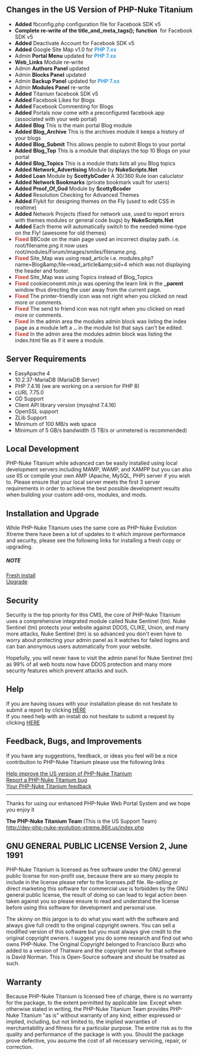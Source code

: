 <h2>Changes in the US Version of PHP-Nuke Titanium</h2>

<ul>
	<li><strong>Added</strong> fbconfig.php configuration file for Facebook SDK v5</li>
	<li><strong>Complete re-write of the title_and_meta_tags(); function</strong>&nbsp; for Facebook SDK v5</li>
	<li><strong>Added</strong> Deactivate Account for Facebook SDK v5</li>
	<li><strong>Added</strong> Google Site Map v1.0 for <strong><span style="color:#3498db">PHP 7.xx&nbsp;</span></strong></li>
	<li>Admin <strong>Portal Menu</strong>&nbsp;updated for <strong><span style="color:#3498db">PHP 7.xx&nbsp;</span></strong></li>
	<li><strong>Web_Links</strong> Module re-write</li>
	<li>Admin <strong>Authors Panel</strong>&nbsp;updated</li>
	<li>Admin <strong>Blocks Panel</strong>&nbsp;updated</li>
	<li>Admin <strong>Backup Panel</strong> updated for <strong><span style="color:#3498db">PHP 7.xx</span></strong></li>
	<li>Admin <strong>Modules Panel</strong> re-write</li>
	<li><strong>Added</strong> Titanium facebook SDK v5</li>
	<li><strong>Added</strong> Facebook Likes for Blogs</li>
	<li><strong>Added</strong> Facebook Commenting for Blogs</li>
	<li><strong>Added</strong> Portals now come with a preconfigured facebook app (associated with your web portal)</li>
	<li><strong>Added</strong> <strong>Blog</strong> This is the main portal Blog module</li>
	<li><strong>Added</strong> <strong>Blog_Archive</strong> This is the archives module it keeps a history of your blogs</li>
	<li><strong>Added</strong> <strong>Blog_Submit</strong> This allows people to submit Blogs to your portal</li>
	<li><strong>Added</strong> <strong>Blog_Top</strong> This is a module that displays the top 10 Blogs on your portal</li>
	<li><strong>Added</strong> <strong>Blog_Topics</strong> This is a module thats lists all you Blog topics</li>
	<li><strong>Added</strong> <strong>Network_Advertising</strong> Module by <strong>NukeScripts.Net</strong></li>
	<li><strong>Added</strong> <strong>Loan</strong> Module by <strong>ScottybCoder</strong> A 30/360 Rule loan caluclator</li>
	<li><strong>Added</strong> <strong>Network Bookmarks</strong> (private bookmark vault for users)</li>
	<li><strong>Added</strong> <strong>Proof_Of_God</strong> Module by <strong>ScottyBcoder</strong></li>
	<li><strong>Added</strong> Resolution Checking for Advanced Themes</li>
	<li><strong>Added</strong> Flykit for designing themes on the Fly (used to edit CSS in realtime)</li>
	<li><strong>Added</strong> Network Projects (fixed for network use, used to report errors with themes modules or general code bugs) by <strong>NukeScripts.Net</strong></li>
	<li><strong>Added</strong> Each theme will automatically switch to the needed mime-type on the Fly! (awesome for old themes)</li>
	<li><span style="color:#c0392b"><strong>Fixed</strong></span> BBCode on the main page used an incorrect display path. i.e. root/filename.png it now uses root/modules/Forum/images/smiles/filename.png.</li>
	<li><span style="color:#c0392b"><strong>Fixed</strong></span> Site_Map was using read_article i.e.&nbsp;modules.php?name=Blog&amp;amp;file=read_article&amp;amp;sid=4 which was not displaying the header and footer.</li>
	<li><span style="color:#c0392b"><strong>Fixed</strong></span> Site_Map was using Topics instead of Blog_Topics</li>
	<li><strong><span style="color:#c0392b">Fixed</span></strong> cookieconsent.min.js was opening the learn link in the <strong>_parent</strong> window thus directing the user away from the current page.</li>
	<li><span style="color:#c0392b"><strong>Fixed </strong></span>The printer-friendly icon was not right when you clicked on read more or comments.</li>
	<li><strong><span style="color:#c0392b">Fixed</span></strong> The send to friend icon was not right when you clicked on read more or comments.</li>
	<li><span style="color:#c0392b"><strong>Fixed</strong></span>&nbsp;In the admin area the modules admin block was listing the index page as a module left a <strong>..</strong> in the module list that says can&#39;t be edited.</li>
	<li><span style="color:#c0392b"><strong>Fixed</strong></span> In the admin area&nbsp;the modules admin block was listing the index.html file as if it were a module.</li>
</ul>


<h2>Server Requirements</h2>

<ul>
	<li>EasyApache 4</li>
	<li>10.2.37-MariaDB (MariaDB Server)</li>
	<li>PHP 7.4.16 (we are working on a version for PHP 8)</li>
	<li>cURL&nbsp;7.75.0</li>
	<li>GD Support</li>
	<li>Client API library version (mysqlnd 7.4.16)</li>
	<li>OpenSSL support</li>
	<li>ZLib Support</li>
	<li>Minimum of 100 MB/s web space</li>
	<li>Minimum of 5 GB/s bandwidth (5 TB/s or unmetered is recommended)</li>
</ul>

<h2>Local Development</h2>

<p>PHP-Nuke Titanium while advanced can be easily installed using local development servers including MAMP, WAMP, and XAMPP but you can also use IIS or compile your own AMP (Apache, MySQL, PHP) server if you wish to. Please ensure that your local server meets the first 3 server requirements in order to achieve the best possible development results when building your custom add-ons, modules, and mods.</p>

<h2>Installation and Upgrade</h2>

<p>While PHP-Nuke Titanium uses the same core as PHP-Nuke Evolution Xtreme there have been a lot of updates to it which improve performance and security, please see the following links for installing a fresh copy or upgrading.</p>

<h5>NOTE</h5>

<p><a href="https://www.86it.us/modules.php?name=Network_Projects&amp;op=Project&amp;project_id=76" rel="nofollow" target="_tab">Fresh install</a><br />
<a href="https://www.86it.us/modules.php?name=Network_Projects&amp;op=Project&amp;project_id=76" rel="nofollow" target="_tab">Upgrade</a></p>

<h2>Security</h2>

<p>Security is the top priority for this CMS, the core of PHP-Nuke Titanium uses a comprehensive integrated module called Nuke Sentinel (tm). Nuke Sentinel (tm) protects your website against DDOS, CLIKE, Union, and many more attacks, Nuke Sentinel (tm) is so advanced you don&#39;t even have to worry about protecting your admin panel as it watches for failed logins and can ban anonymous users automatically from your website.</p>

<p>Hopefully, you will never have to visit the admin panel for Nuke Sentinel (tm) as 99% of all web hosts now have DDOS protection and many more security features which prevent attacks and such.</p>

<h2>Help</h2>

<p>If you are having issues with your installation please do not hesitate to submit a report by clicking <a href="https://www.86it.us/modules.php?name=Network_Projects&amp;op=RequestSubmit&amp;project_id=76" target="_tab">HERE</a><br />
If you need help with an install do not hesitate to submit a request by clicking <a href="https://www.86it.us/modules.php?name=Network_Projects&amp;op=RequestSubmit&amp;project_id=76" target="_tab">HERE</a></p>

<h2>Feedback, Bugs, and Improvements</h2>

<p>If you have any suggestions, feedback, or ideas you feel will be a nice contribution to PHP-Nuke Titanium please use the following links</p>

<p><a href="https://www.86it.us/modules.php?name=Network_Projects&amp;op=RequestSubmit&amp;project_id=76" target="_tab">Help improve the US version of PHP-Nuke Titanium</a><br />
<a href="https://www.86it.us/modules.php?name=Network_Projects&amp;op=ReportSubmit&amp;project_id=76" target="_tab">Report a PHP-Nuke Titanium bug</a><br />
<a href="https://www.86it.us/modules.php?name=Feedback" target="_tab">Your PHP-Nuke Titanium feedback</a></p>

<hr />
<p>Thanks for using our enhanced PHP-Nuke Web Portal System and we hope you enjoy it&nbsp;&nbsp;</p>

<p><strong>The PHP-Nuke Titanium Team </strong>(This is the US Support Team)<br />
<a href="https://dev-php-nuke-evolution-xtreme.86it.us/index.php" rel="nofollow">http://dev-php-nuke-evolution-xtreme.86it.us/index.php</a></p>

<h2>GNU GENERAL PUBLIC LICENSE Version 2, June 1991</h2>

<p>PHP-Nuke Titanium&nbsp;is licensed as free software under the GNU general public license for non-profit use, because there are so many people to include in the license please refer to the licenses.pdf file. Re-selling or direct&nbsp;marketing this software for commercial use is forbidden by the GNU general public license, the result of doing so can lead to legal action been taken against you so please ensure to read and understand the license before using this software for development and personal use.</p>

<p>The skinny on this jargon is to do what you want with the software and always give full credit to the original copyright owners. You can sell a modified version of this software but you must always give credit to the original copyright owners. I suggest you do some research and find out who owns PHP-Nuke. The Original Copyright belonged to&nbsp;Francisco Burzi who added to a version of&nbsp;Thatware and the copyright owner for that software is&nbsp;David Norman. This is Open-Source software and should be treated as such.</p>

<h2>Warranty</h2>

<p>Because PHP-Nuke Titanium is licensed free of charge, there is no warranty for the package, to the extent permitted by applicable law. Except when otherwise stated in writing, the PHP-Nuke Titanium Team provides PHP-Nuke Titanium &quot;as is&quot; without warranty of any kind, either expressed or implied, including, but not limited to, the implied warranties of merchantability and fitness for a particular purpose. The entire risk as to the quality and performance of the package is with you. Should the package prove defective, you assume the cost of all necessary servicing, repair, or correction.</p>